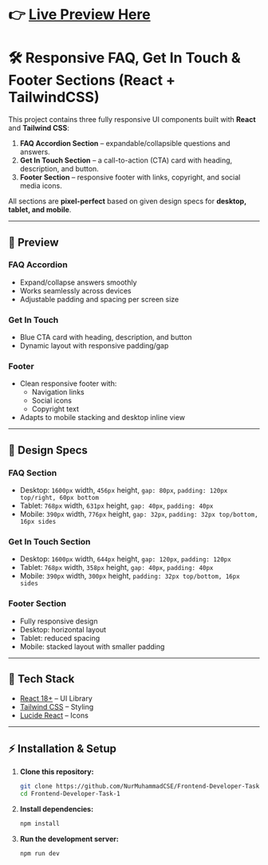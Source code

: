 #  👉 [**Live Preview Here**](https://frontend-developer-task-1.vercel.app/)


# 🛠️ Responsive FAQ, Get In Touch & Footer Sections (React + TailwindCSS)

This project contains three fully responsive UI components built with **React** and **Tailwind CSS**:

1. **FAQ Accordion Section** – expandable/collapsible questions and answers.  
2. **Get In Touch Section** – a call-to-action (CTA) card with heading, description, and button.  
3. **Footer Section** – responsive footer with links, copyright, and social media icons.

All sections are **pixel-perfect** based on given design specs for **desktop, tablet, and mobile**.

---

## 📸 Preview

### FAQ Accordion
- Expand/collapse answers smoothly
- Works seamlessly across devices
- Adjustable padding and spacing per screen size

### Get In Touch
- Blue CTA card with heading, description, and button
- Dynamic layout with responsive padding/gap

### Footer
- Clean responsive footer with:
  - Navigation links
  - Social icons
  - Copyright text
- Adapts to mobile stacking and desktop inline view

---

## 📐 Design Specs

### FAQ Section
- Desktop: `1600px` width, `456px` height, `gap: 80px`, `padding: 120px top/right, 60px bottom`
- Tablet: `768px` width, `631px` height, `gap: 40px`, `padding: 40px`
- Mobile: `390px` width, `776px` height, `gap: 32px`, `padding: 32px top/bottom, 16px sides`

### Get In Touch Section
- Desktop: `1600px` width, `644px` height, `gap: 120px`, `padding: 120px`
- Tablet: `768px` width, `358px` height, `gap: 40px`, `padding: 40px`
- Mobile: `390px` width, `300px` height, `padding: 32px top/bottom, 16px sides`

### Footer Section
- Fully responsive design
- Desktop: horizontal layout
- Tablet: reduced spacing
- Mobile: stacked layout with smaller padding

---

## 🚀 Tech Stack
- [React 18+](https://react.dev/) – UI Library  
- [Tailwind CSS](https://tailwindcss.com/) – Styling  
- [Lucide React](https://lucide.dev/) – Icons  

---

## ⚡ Installation & Setup

1. **Clone this repository:**
   ```bash
   git clone https://github.com/NurMuhammadCSE/Frontend-Developer-Task-1
   cd Frontend-Developer-Task-1
    ```
2. **Install dependencies:**
    ```bash
    npm install
    ```
3. **Run the development server:**
    ```
    npm run dev
    ```